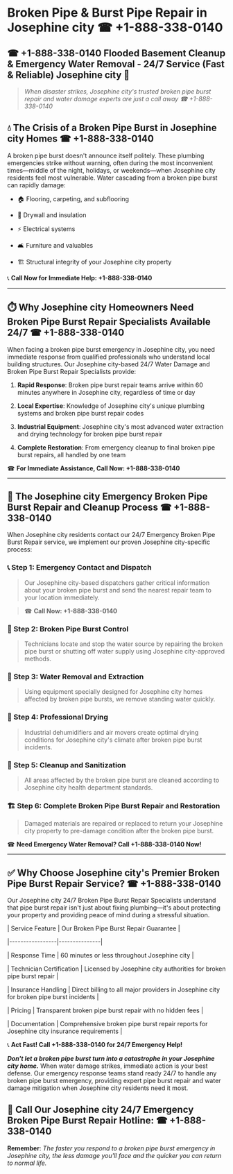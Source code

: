 # Broken Pipe & Burst Pipe Repair in Josephine city ☎ +1-888-338-0140  
## ☎ +1-888-338-0140 Flooded Basement Cleanup & Emergency Water Removal - 24/7 Service (Fast & Reliable) Josephine city 🚨  

> *When disaster strikes, Josephine city's trusted broken pipe burst repair and water damage experts are just a call away ☎ +1-888-338-0140*  

## 💧 The Crisis of a Broken Pipe Burst in Josephine city Homes ☎ +1-888-338-0140  

A broken pipe burst doesn't announce itself politely. These plumbing emergencies strike without warning, often during the most inconvenient times—middle of the night, holidays, or weekends—when Josephine city residents feel most vulnerable. Water cascading from a broken pipe burst can rapidly damage:  

* 🏠 Flooring, carpeting, and subflooring  
* 🧱 Drywall and insulation  
* ⚡ Electrical systems  
* 🛋️ Furniture and valuables  
* 🏗️ Structural integrity of your Josephine city property  

📞 **Call Now for Immediate Help: +1-888-338-0140**  

---  

## ⏱️ Why Josephine city Homeowners Need Broken Pipe Burst Repair Specialists Available 24/7 ☎ +1-888-338-0140  

When facing a broken pipe burst emergency in Josephine city, you need immediate response from qualified professionals who understand local building structures. Our Josephine city-based 24/7 Water Damage and Broken Pipe Burst Repair Specialists provide:  

1. **Rapid Response**: Broken pipe burst repair teams arrive within 60 minutes anywhere in Josephine city, regardless of time or day  
2. **Local Expertise**: Knowledge of Josephine city's unique plumbing systems and broken pipe burst repair codes  
3. **Industrial Equipment**: Josephine city's most advanced water extraction and drying technology for broken pipe burst repair  
4. **Complete Restoration**: From emergency cleanup to final broken pipe burst repairs, all handled by one team  

☎ **For Immediate Assistance, Call Now: +1-888-338-0140**  

---  

## 🔧 The Josephine city Emergency Broken Pipe Burst Repair and Cleanup Process ☎ +1-888-338-0140  

When Josephine city residents contact our 24/7 Emergency Broken Pipe Burst Repair service, we implement our proven Josephine city-specific process:  

### 📞 Step 1: Emergency Contact and Dispatch  
> Our Josephine city-based dispatchers gather critical information about your broken pipe burst and send the nearest repair team to your location immediately.  
> ☎ **Call Now: +1-888-338-0140**  

### 🚿 Step 2: Broken Pipe Burst Control  
> Technicians locate and stop the water source by repairing the broken pipe burst or shutting off water supply using Josephine city-approved methods.  

### 🌊 Step 3: Water Removal and Extraction  
> Using equipment specially designed for Josephine city homes affected by broken pipe bursts, we remove standing water quickly.  

### 💨 Step 4: Professional Drying  
> Industrial dehumidifiers and air movers create optimal drying conditions for Josephine city's climate after broken pipe burst incidents.  

### 🧼 Step 5: Cleanup and Sanitization  
> All areas affected by the broken pipe burst are cleaned according to Josephine city health department standards.  

### 🏗️ Step 6: Complete Broken Pipe Burst Repair and Restoration  
> Damaged materials are repaired or replaced to return your Josephine city property to pre-damage condition after the broken pipe burst.  

☎ **Need Emergency Water Removal? Call +1-888-338-0140 Now!**  

---  

## ✅ Why Choose Josephine city's Premier Broken Pipe Burst Repair Service? ☎ +1-888-338-0140  

Our Josephine city 24/7 Broken Pipe Burst Repair Specialists understand that pipe burst repair isn't just about fixing plumbing—it's about protecting your property and providing peace of mind during a stressful situation.  

| Service Feature | Our Broken Pipe Burst Repair Guarantee |  
|-----------------|---------------|  
| Response Time | 60 minutes or less throughout Josephine city |  
| Technician Certification | Licensed by Josephine city authorities for broken pipe burst repair |  
| Insurance Handling | Direct billing to all major providers in Josephine city for broken pipe burst incidents |  
| Pricing | Transparent broken pipe burst repair with no hidden fees |  
| Documentation | Comprehensive broken pipe burst repair reports for Josephine city insurance requirements |  

📞 **Act Fast! Call +1-888-338-0140 for 24/7 Emergency Help!**  

***Don't let a broken pipe burst turn into a catastrophe in your Josephine city home.*** When water damage strikes, immediate action is your best defense. Our emergency response teams stand ready 24/7 to handle any broken pipe burst emergency, providing expert pipe burst repair and water damage mitigation when Josephine city residents need it most.  

## 📱 Call Our Josephine city 24/7 Emergency Broken Pipe Burst Repair Hotline: ☎ +1-888-338-0140  

**Remember**: *The faster you respond to a broken pipe burst emergency in Josephine city, the less damage you'll face and the quicker you can return to normal life.*